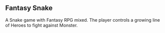 ## Fantasy Snake

A Snake game with Fantasy RPG mixed. The player controls a growing line of Heroes to fight against Monster.